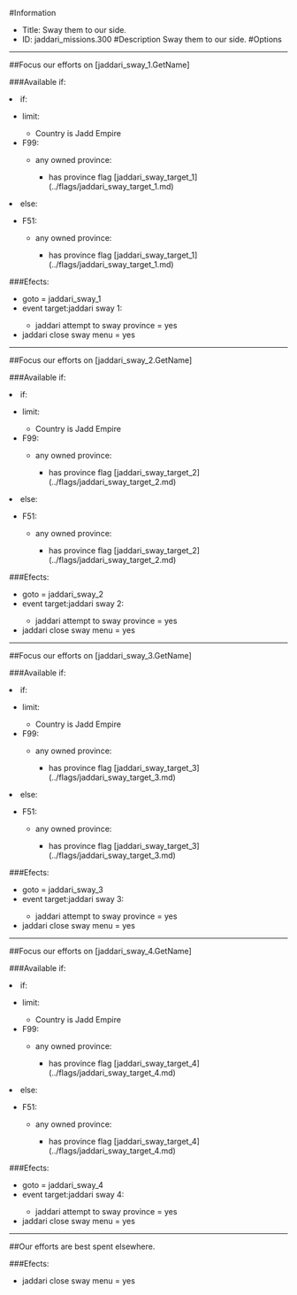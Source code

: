 #Information
 - Title: Sway them to our side.
 - ID: jaddari_missions.300
#Description
Sway them to our side.
#Options

___
##Focus our efforts on [jaddari_sway_1.GetName]

###Available if:
<li>if:</li><ul><li>limit:</li><ul><li>Country is Jadd Empire</li></ul><li>F99:</li><ul><li>any owned province:</li><ul><li>has province flag [jaddari_sway_target_1](../flags/jaddari_sway_target_1.md)</li></ul></ul></ul><li>else:</li><ul><li>F51:</li><ul><li>any owned province:</li><ul><li>has province flag [jaddari_sway_target_1](../flags/jaddari_sway_target_1.md)</li></ul></ul></ul>

###Efects:<ul><li>goto = jaddari_sway_1</li><li>event target:jaddari sway 1:</li><ul><li>jaddari attempt to sway province = yes</li></ul><li>jaddari close sway menu = yes</li></ul>

___
##Focus our efforts on [jaddari_sway_2.GetName]

###Available if:
<li>if:</li><ul><li>limit:</li><ul><li>Country is Jadd Empire</li></ul><li>F99:</li><ul><li>any owned province:</li><ul><li>has province flag [jaddari_sway_target_2](../flags/jaddari_sway_target_2.md)</li></ul></ul></ul><li>else:</li><ul><li>F51:</li><ul><li>any owned province:</li><ul><li>has province flag [jaddari_sway_target_2](../flags/jaddari_sway_target_2.md)</li></ul></ul></ul>

###Efects:<ul><li>goto = jaddari_sway_2</li><li>event target:jaddari sway 2:</li><ul><li>jaddari attempt to sway province = yes</li></ul><li>jaddari close sway menu = yes</li></ul>

___
##Focus our efforts on [jaddari_sway_3.GetName]

###Available if:
<li>if:</li><ul><li>limit:</li><ul><li>Country is Jadd Empire</li></ul><li>F99:</li><ul><li>any owned province:</li><ul><li>has province flag [jaddari_sway_target_3](../flags/jaddari_sway_target_3.md)</li></ul></ul></ul><li>else:</li><ul><li>F51:</li><ul><li>any owned province:</li><ul><li>has province flag [jaddari_sway_target_3](../flags/jaddari_sway_target_3.md)</li></ul></ul></ul>

###Efects:<ul><li>goto = jaddari_sway_3</li><li>event target:jaddari sway 3:</li><ul><li>jaddari attempt to sway province = yes</li></ul><li>jaddari close sway menu = yes</li></ul>

___
##Focus our efforts on [jaddari_sway_4.GetName]

###Available if:
<li>if:</li><ul><li>limit:</li><ul><li>Country is Jadd Empire</li></ul><li>F99:</li><ul><li>any owned province:</li><ul><li>has province flag [jaddari_sway_target_4](../flags/jaddari_sway_target_4.md)</li></ul></ul></ul><li>else:</li><ul><li>F51:</li><ul><li>any owned province:</li><ul><li>has province flag [jaddari_sway_target_4](../flags/jaddari_sway_target_4.md)</li></ul></ul></ul>

###Efects:<ul><li>goto = jaddari_sway_4</li><li>event target:jaddari sway 4:</li><ul><li>jaddari attempt to sway province = yes</li></ul><li>jaddari close sway menu = yes</li></ul>

___
##Our efforts are best spent elsewhere.

###Efects:<ul><li>jaddari close sway menu = yes</li></ul>
